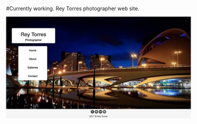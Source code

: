 #Currently working. Rey Torres photographer web site.


![Home Page Laptop](https://github.com/79manuel/Reytorres/blob/master/docs/homepage.png?raw=true)
